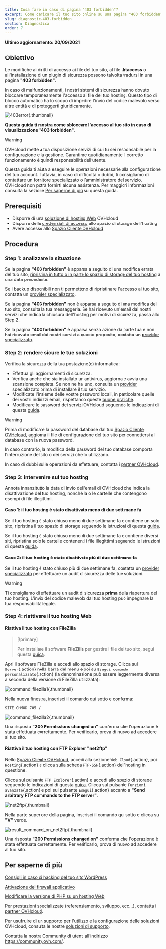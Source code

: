 ```yaml
---
title: Cosa fare in caso di pagina "403 forbidden"?
excerpt: Come caricare il tuo sito online su una pagina "403 forbidden"
slug: diagnostic-403-forbidden
section: Diagnostica
order: 7
---
```


**Ultimo aggiornamento: 20/09/2021**

## Obiettivo

Le modifiche ai diritti di accesso ai file del tuo sito, al file **.htaccess** o all'installazione di un plugin di sicurezza possono talvolta tradursi in una pagina **"403 forbidden"**.

In caso di malfunzionamenti, i nostri sistemi di sicurezza hanno dovuto bloccare temporaneamente l'accesso ai file del tuo hosting. Questo tipo di blocco automatico ha lo scopo di impedire l'invio del codice malevolo verso altre entità e di proteggerti giuridicamente.

![403error](images/403error.png){.thumbnail}

**Questa guida ti mostra come sbloccare l'accesso al tuo sito in caso di visualizzazione "403 forbidden".**

> [!warning]
>
> OVHcloud mette a tua disposizione servizi di cui tu sei responsabile per la configurazione e la gestione. Garantirne quotidianamente il corretto funzionamento è quindi responsabilità dell’utente.
>
> Questa guida ti aiuta a eseguire le operazioni necessarie alla configurazione del tuo account. Tuttavia, in caso di difficoltà o dubbi, ti consigliamo di contattare un fornitore specializzato o l’amministratore del servizio. OVHcloud non potrà fornirti alcuna assistenza. Per maggiori informazioni consulta la sezione [Per saperne di più](#gofurther) su questa guida.
>

## Prerequisiti

- Disporre di una [soluzione di hosting Web](https://www.ovh.it/hosting-web/) OVHcloud
- Disporre delle [credenziali di accesso](../accedere-spazio-storage-ftp-hosting-web/#step-1-recupera-i-dati-necessari-a-effettuare-laccesso) allo spazio di storage dell'hosting
- Avere accesso allo [Spazio Cliente OVHcloud](	https://www.ovh.com/auth/?action=gotomanager&from=https://www.ovh.it/&ovhSubsidiary=it)

## Procedura

### Step 1: analizzare la situazione

Se la pagina **"403 forbidden"** è apparsa a seguito di una modifica errata del tuo sito, [ripristina in tutto o in parte lo spazio di storage del tuo hosting](../web_hosting_recupera_un_backup_completo_o_un_file_in_ftp_con_filezilla/) a una data precedente.

Se i backup disponibili non ti permettono di ripristinare l'accesso al tuo sito, contatta un [provider specializzato](https://partner.ovhcloud.com/it/).

Se la pagina **"403 forbidden"** non è apparsa a seguito di una modifica del tuo sito, consulta la tua messaggeria. Se hai ricevuto un'email dai nostri servizi che indica la chiusura dell'hosting per motivi di sicurezza, passa allo Step [2](#step2).

Se la pagina **"403 forbidden"** è apparsa senza azione da parte tua e non hai ricevuto email dai nostri servizi a questo proposito, contatta un [provider specializzato](https://partner.ovhcloud.com/it/).

### Step 2: rendere sicure le tue soluzioni <a name="step2"></a>

Verifica la sicurezza della tua postazione(e) informatica:

- Effettua gli aggiornamenti di sicurezza.
- Verifica anche che sia installato un antivirus, aggiorna e avvia una scansione completa. Se non ne hai uno, consulta un [provider specializzato](https://partner.ovhcloud.com/it/) prima di installare il tuo servizio.
- Modificate l'insieme delle vostre password locali, in particolare quelle dei vostri indirizzi email, rispettando queste [buone pratiche](../../../gestire-la-password/#genera-una-password-efficace).
- Modificare le password dei servizi OVHcloud seguendo le indicazioni di questa [guida](../hosting_web_gestisci_le_tue_password/).

> [!warning]
>
> Prima di modificare la password del database dal tuo [Spazio Cliente OVHcloud](https://www.ovh.com/auth/?action=gotomanager&from=https://www.ovh.it/&ovhSubsidiary=it), aggiorna il file di configurazione del tuo sito per connettersi al database con la nuova password.
>
> In caso contrario, la modifica della password del tuo database comporta l'interruzione del sito o dei servizi che lo utilizzano.
>
> In caso di dubbi sulle operazioni da effettuare, contatta i [partner OVHcloud](https://partner.ovhcloud.com/it/).
>

### Step 3: intervenire sul tuo hosting

Annota innanzitutto la data di invio dell'email di OVHcloud che indica la disattivazione del tuo hosting, nonché la o le cartelle che contengono esempi di file illegittimi.

#### Caso 1: il tuo hosting è stato disattivato meno di due settimane fa

Se il tuo hosting è stato chiuso meno di due settimane fa e contiene un solo sito, ripristina il tuo spazio di storage seguendo le istruzioni di questa [guida](../web_hosting_recupera_un_backup_completo_o_un_file_in_ftp_con_filezilla/#ripristina-i-dati-dello-storage-dallo-spazio-cliente-ovh).

Se il tuo hosting è stato chiuso meno di due settimane fa e contiene diversi siti, ripristina solo le cartelle contenenti i file illegittimi seguendo le istruzioni di questa [guida](../web_hosting_recupera_un_backup_completo_o_un_file_in_ftp_con_filezilla/#ripristina-un-file-da-un-software-o-uninterfaccia-web).

#### Caso 2: il tuo hosting è stato disattivato più di due settimane fa

Se il tuo hosting è stato chiuso più di due settimane fa, contatta un [provider specializzato](https://partner.ovhcloud.com/it/) per effettuare un audit di sicurezza delle tue soluzioni. 

> [!warning]
>
> Ti consigliamo di effettuare un audit di sicurezza **prima** della riapertura del tuo hosting. L'invio del codice malevolo dal tuo hosting può impegnare la tua responsabilità legale.
>

### Step 4: riattivare il tuo hosting Web

#### Riattiva il tuo hosting con FileZilla

> [!primary]
>
> Per installare il software **FileZilla** per gestire i file del tuo sito, segui questa [guida](../hosting_condiviso_guida_allutilizzo_di_filezilla/).
>

Apri il software FileZilla e accedi allo spazio di storage. Clicca sul `Server`{.action} nella barra del menu e poi su `Esegui comando personalizzato`{.action} (la denominazione può essere leggermente diversa a seconda della versione di FileZilla utilizzata):

![command_filezilla1](images/command_filezilla1.png){.thumbnail}

Nella nuova finestra, inserisci il comando qui sotto e conferma:

```
SITE CHMOD 705 /
```

![command_filezilla2](images/command_filezilla2.png){.thumbnail}

Una risposta **"200 Permissions changed on"** conferma che l'operazione è stata effettuata correttamente. Per verificarlo, prova di nuovo ad accedere al tuo sito.

#### Riattiva il tuo hosting con FTP Explorer "net2ftp"

Nello [Spazio Cliente OVHcloud](https://www.ovh.com/auth/?action=gotomanager&from=https://www.ovh.it/&ovhSubsidiary=it), accedi alla sezione `Web Cloud`{.action}, poi `Hosting`{.action} e clicca sulla scheda `FTP-SSH`{.action} dell'hosting in questione.

Clicca sul pulsante `FTP Explorer`{.action} e accedi allo spazio di storage seguendo le indicazioni di questa [guida](../accedere-spazio-storage-ftp-hosting-web/#1-ftp-explorer). Clicca sul pulsante `Funzioni avanzate`{.action} e poi sul pulsante `Esegui`{.action} accanto a **"Send arbitrary FTP commands to the FTP server"**.

![net2ftp](images/net2ftp.png){.thumbnail}

Nella parte superiore della pagina, inserisci il comando qui sotto e clicca su **"V"** verde.

![result_command_on_net2ftp](images/result_command_on_net2ftp.png){.thumbnail}

Una risposta **"200 Permissions changed on"** conferma che l'operazione è stata effettuata correttamente. Per verificarlo, prova di nuovo ad accedere al tuo sito.

## Per saperne di più <a name="gofurther"></a>

[Consigli in caso di hacking del tuo sito WordPress](../piratage-de-votre-site-wordpress-conseils-et-cas-dusages/)

[Attivazione del firewall applicativo](../activation-pare-feu-applicatif/)

[Modificare la versione di PHP su un hosting Web](../configurer-le-php-sur-son-hebergement-web-mutu-2014/)

Per prestazioni specializzate (referenziamento, sviluppo, ecc...), contatta i [partner OVHcloud](https://partner.ovhcloud.com/it/).

Per usufruire di un supporto per l'utilizzo e la configurazione delle soluzioni OVHcloud, consulta le nostre [soluzioni di supporto](https://www.ovhcloud.com/fr/support-levels/).

Contatta la nostra Community di utenti all’indirizzo <https://community.ovh.com/>.